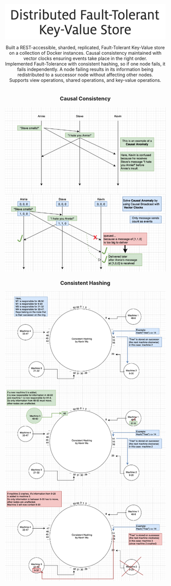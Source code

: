 <p align="center">
  <img src="images/DKV-title.png" />
</p>
<p align="center">
  Built a REST-accessible, sharded, replicated, Fault-Tolerant Key-Value store on a collection of Docker instances. Causal consistency maintained with vector clocks ensuring events take place in the right order.</br>
  Implemented Fault-Tolerance with consistent hashing, so if one node fails, it fails independently. A node failing results in its information being redistributed to a successor node without affecting other nodes.</br>
  Supports view operations, shared operations, and key-value operations.
</p>
<h1></h1>
<h3 align="center">Causal Consistency</h3>
<p align="center">
  <img src="images/DS-causalanomaly.png" />
  <img src="images/DS-causalbroad.png" />
</p>
<h3 align="center">Consistent Hashing</h3>
<p align="center">
  <img src="images/DS-default.png" />
  <img src="images/DS-newnode.png" />
  <img src="images/DS-crash.png" />
</p>
